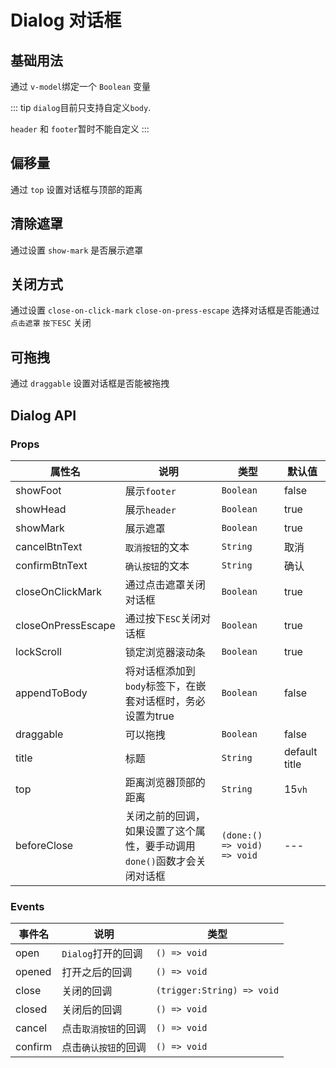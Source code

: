 # Dialog 对话框

## 基础用法

通过 `v-model`绑定一个 `Boolean` 变量

::: tip
`dialog`目前只支持自定义`body`.

`header` 和 `footer`暂时不能自定义
:::

<demo
src="./src/basic.vue"
title="在dialog中,你可以放任何你想的元素"
/>

## 偏移量

通过 `top` 设置对话框与顶部的距离

<demo
src="./src/top.vue"
title="top设置为unset时，可以实现上下居中"
/>

## 清除遮罩

通过设置 `show-mark` 是否展示遮罩

<demo
src="./src/mark.vue"
/>

## 关闭方式

通过设置 `close-on-click-mark` `close-on-press-escape` 选择对话框是否能通过 `点击遮罩` `按下ESC` 关闭

<demo
src="./src/close.vue"
/>

## 可拖拽

通过 `draggable` 设置对话框是否能被拖拽

<demo
src="./src/draggable.vue"
title="试着拖拽header吧"
/>

## Dialog API

### Props

| 属性名             | 说明                                                         | 类型                         | 默认值        |
| ------------------ | ------------------------------------------------------------ | ---------------------------- | ------------- |
| showFoot           | 展示`footer`                                                 | `Boolean`                    | false         |
| showHead           | 展示`header`                                                 | `Boolean`                    | true          |
| showMark           | 展示遮罩                                                     | `Boolean`                    | true          |
| cancelBtnText      | `取消按钮`的文本                                             | `String`                     | 取消          |
| confirmBtnText     | `确认按钮`的文本                                             | `String`                     | 确认          |
| closeOnClickMark   | 通过点击遮罩关闭对话框                                       | `Boolean`                    | true          |
| closeOnPressEscape | 通过按下`ESC`关闭对话框                                      | `Boolean`                    | true          |
| lockScroll         | 锁定浏览器滚动条                                             | `Boolean`                    | true          |
| appendToBody       | 将对话框添加到`body`标签下，在嵌套对话框时，务必设置为true   | `Boolean`                    | false         |
| draggable          | 可以拖拽                                                     | `Boolean`                    | false         |
| title              | 标题                                                         | `String`                     | default title |
| top                | 距离浏览器顶部的距离                                         | `String`                     | 15`vh`        |
| beforeClose        | 关闭之前的回调，如果设置了这个属性，要手动调用`done()`函数才会关闭对话框 | `(done:() => void) => void ` | ---           |

### Events

| 事件名  | 说明                 | 类型                       |
| ------- | -------------------- | -------------------------- |
| open    | `Dialog`打开的回调   | `() => void`               |
| opened  | 打开之后的回调       | `() => void`               |
| close   | 关闭的回调           | `(trigger:String) => void` |
| closed  | 关闭后的回调         | `() => void`               |
| cancel  | 点击`取消按钮`的回调 | `() => void`               |
| confirm | 点击`确认按钮`的回调 | `() => void`               |

